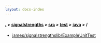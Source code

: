 ```yaml
---
layout: docs-index
---
```

#### [.](./../../../../index) > [signalstrengths](./../../../index) > [src](./../../index) > [test](./../index) > [java](./index) > **/**

- [james/signalstrengthslib/ExampleUnitTest](james/signalstrengthslib/ExampleUnitTest)
